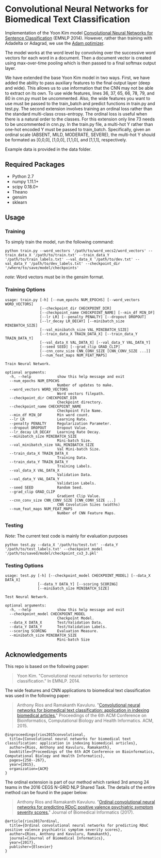 # Convolutional Neural Networks for Biomedical Text Classification

Implementation of the Yoon Kim model [Convolutional Neural Networks for Sentence Classification](http://arxiv.org/abs/1408.5882) (EMNLP 2014). However, rather than training with Adadelta or Adagrad, we use the [Adam optimizer](https://arxiv.org/abs/1412.6980).

The model works at the word level by convolving over the successive word vectors for each word in a document. Then a document vector is created using max-over-time pooling which is then passed to a final softmax output layer.


We have extended the base Yoon Kim model in two ways. First, we have added the ability to pass auxiliary features to the final output layer (deep and wide). This allows us to use information that the CNN may  not be able to extract on its own. To use wide features, lines 36, 37, 65, 66, 78, 79, and 80  in cnn.py must be uncommented. Also, the wide features you want to use must be passed to the train_batch and predict functions in train.py and test.py. The second extension involves training an ordinal loss rather than the standard multi-class cross-entropy. The ordinal loss is useful when there is a natural order to the classes. For this extension only line 73 needs to be uncommented in cnn.py. In the train.py file, a multi-hot Y rather than one-hot encoded Y must be passed to train_batch. Specifically, given an ordinal scale (ABSENT, MILD, MODERATE, SEVERE), the multi-hot Y should be formated as [0,0,0], [1,0,0], [1,1,0], and [1,1,1], respectively.

Example data is provided in the data folder.

## Required Packages
- Python 2.7
- numpy 1.11.1+
- scipy 0.18.0+
- Theano
- gensim
- sklearn

## Usage

### Training

To simply train the model, run the following command:

```
python train.py --word_vectors '/path/to/word_vecs2/word_vectors' --train_data_X '/path/to/train.txt' --train_data_Y '/path/to/train_labels.txt' --val_data_X '/path/to/dev.txt' --val_data_Y '/path/to/dev_labels.txt' --checkpoint_dir '/where/to/save/model/checkpoints'
```

*note*: Word vectors must be in the gensim format.

### Training Options

```
usage: train.py [-h] [--num_epochs NUM_EPOCHS] [--word_vectors WORD_VECTORS]
                [--checkpoint_dir CHECKPOINT_DIR]
                [--checkpoint_name CHECKPOINT_NAME] [--min_df MIN_DF]
                [--lr LR] [--penalty PENALTY] [--dropout DROPOUT]
                [--lr_decay LR_DECAY] [--minibatch_size MINIBATCH_SIZE]
                [--val_minibatch_size VAL_MINIBATCH_SIZE]
                [--train_data_X TRAIN_DATA_X] [--train_data_Y TRAIN_DATA_Y]
                [--val_data_X VAL_DATA_X] [--val_data_Y VAL_DATA_Y]
                [--seed SEED] [--grad_clip GRAD_CLIP]
                [--cnn_conv_size CNN_CONV_SIZE [CNN_CONV_SIZE ...]]
                [--num_feat_maps NUM_FEAT_MAPS]

Train Neural Network.

optional arguments:
  -h, --help            show this help message and exit
  --num_epochs NUM_EPOCHS
                        Number of updates to make.
  --word_vectors WORD_VECTORS
                        Word vectors filepath.
  --checkpoint_dir CHECKPOINT_DIR
                        Checkpoint directory.
  --checkpoint_name CHECKPOINT_NAME
                        Checkpoint File Name.
  --min_df MIN_DF       Min word count.
  --lr LR               Learning Rate.
  --penalty PENALTY     Regularization Parameter.
  --dropout DROPOUT     Dropout Value.
  --lr_decay LR_DECAY   Learning Rate Decay.
  --minibatch_size MINIBATCH_SIZE
                        Mini-batch Size.
  --val_minibatch_size VAL_MINIBATCH_SIZE
                        Val Mini-batch Size.
  --train_data_X TRAIN_DATA_X
                        Training Data.
  --train_data_Y TRAIN_DATA_Y
                        Training Labels.
  --val_data_X VAL_DATA_X
                        Validation Data.
  --val_data_Y VAL_DATA_Y
                        Validation Labels.
  --seed SEED           Random Seed.
  --grad_clip GRAD_CLIP
                        Gradient Clip Value.
  --cnn_conv_size CNN_CONV_SIZE [CNN_CONV_SIZE ...]
                        CNN Covolution Sizes (widths)
  --num_feat_maps NUM_FEAT_MAPS
                        Number of CNN Feature Maps.
```

### Testing

*Note*: The current test code is mainly for evaluation purposes

```
python test.py --data_X '/path/to/test.txt' --data_Y '/path/to/test_labels.txt' --checkpoint_model '/path/to/saved/model/checkpoint_cv3_3.pkl'
```

### Testing Options

```
usage: test.py [-h] [--checkpoint_model CHECKPOINT_MODEL] [--data_X DATA_X]
               [--data_Y DATA_Y] [--scoring SCORING]
               [--minibatch_size MINIBATCH_SIZE]

Test Neural Network.

optional arguments:
  -h, --help            show this help message and exit
  --checkpoint_model CHECKPOINT_MODEL
                        Checkpoint Model.
  --data_X DATA_X       Test/Validation Data.
  --data_Y DATA_Y       Test/Validation Labels.
  --scoring SCORING     Evaluation Measure.
  --minibatch_size MINIBATCH_SIZE
                        Mini-batch Size
```

## Acknowledgements

This repo is based on the following paper:

> Yoon Kim. "Convolutional neural networks for sentence classification." In EMNLP. 2014.

The wide features and CNN applications to biomedical text classification was used in the following paper:

> Anthony Rios and Ramakanth Kavuluru. "[Convolutional neural networks for biomedical text classification: application in indexing biomedical articles.](http://protocols.netlab.uky.edu/~rvkavu2/research/bcb-15.pdf)" Proceedings of the 6th ACM Conference on Bioinformatics, Computational Biology and Health Informatics. ACM, 2015.

```
@inproceedings{rios2015convolutional,
  title={Convolutional neural networks for biomedical text classification: application in indexing biomedical articles},
  author={Rios, Anthony and Kavuluru, Ramakanth},
  booktitle={Proceedings of the 6th ACM Conference on Bioinformatics, Computational Biology and Health Informatics},
  pages={258--267},
  year={2015},
  organization={ACM}
}
```

The ordinal extension is part of our method which ranked 3rd among 24 teams in the 2016 CEGS N-GRID NLP Shared Task. The details of the entire method can be found in the paper below:

> Anthony Rios and Ramakanth Kavuluru. "[Ordinal convolutional neural networks for predicting RDoC positive valence psychiatric symptom severity scores.](http://protocols.netlab.uky.edu/~rvkavu2/research/rdoc-rios-jbi-17.pdf)" Journal of Biomedical Informatics (2017).

```
@article{rios2017ordinal,
  title={Ordinal convolutional neural networks for predicting RDoC positive valence psychiatric symptom severity scores},
  author={Rios, Anthony and Kavuluru, Ramakanth},
  journal={Journal of Biomedical Informatics},
  year={2017},
  publisher={Elsevier}
}
```
